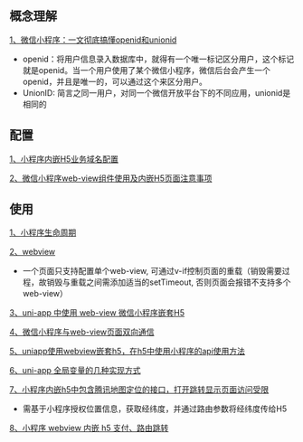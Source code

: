 ## 概念理解
[1、微信小程序：一文彻底搞懂openid和unionid](https://cloud.tencent.com/developer/article/1708827)
* openid：将用户信息录入数据库中，就得有一个唯一标记区分用户，这个标记就是openid。当一个用户使用了某个微信小程序，微信后台会产生一个openid，并且是唯一的，可以通过这个来区分用户。
* UnionID:  简言之同一用户，对同一个微信开放平台下的不同应用，unionid是相同的



## 配置
[1、小程序内嵌H5业务域名配置](https://www.abwuliu.com/news/99137.html)

[2、微信小程序web-view组件使用及内嵌H5页面注意事项](https://blog.51cto.com/u_12849855/4714799)


## 使用

[1、小程序生命周期](https://blog.csdn.net/qq_37291064/article/details/87913066)

[2、webview](https://uniapp.dcloud.net.cn/component/web-view.html#web-view)
* 一个页面只支持配置单个web-view, 可通过v-if控制页面的重载（销毁需要过程，故销毁与重载之间需添加适当的setTimeout, 否则页面会报错不支持多个web-view）

[3、uni-app 中使用 web-view 微信小程序嵌套H5](https://www.aliyue.net/10218.html)

[4、微信小程序与web-view页面双向通信](https://juejin.cn/post/6920840441378275336)

[5、uniapp使用webview嵌套h5，在h5中使用小程序的api使用方法](https://juejin.cn/post/6844904061842653191)

[6、uni-app 全局变量的几种实现方式](https://ask.dcloud.net.cn/article/35021)

[7、小程序内嵌h5中包含腾讯地图定位的接口，打开跳转显示页面访问受限](https://forum.alipay.com/mini-app/post/13701013)
* 需基于小程序授权位置信息，获取经纬度，并通过路由参数将经纬度传给H5

[8、小程序 webview 内嵌 h5 支付、路由跳转](https://developers.weixin.qq.com/community/develop/article/doc/0008e22ff80d088bcd9c8b42156c13)
